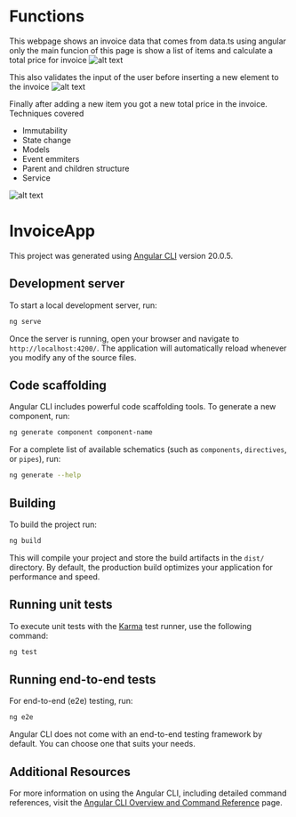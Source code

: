 # Functions
This webpage shows an invoice data that comes from data.ts using angular only
the main funcion of this page is show a list of items and calculate a total price for invoice
![alt text](https://github.com/jonas-repo/invoice-app/src/images/invoicemain.PNG?raw=true)

This also validates the input of the user before inserting a new element to the invoice
![alt text](https://github.com/jonas-repo/invoice-app/src/images/totalandvalidations.PNG?raw=true)

Finally after adding a new item you got a new total price in the invoice.
Techniques covered
* Immutability
* State change
* Models
* Event emmiters
* Parent and children structure
* Service


![alt text](https://github.com/jonas-repo/invoice-app/src/images/priceupdatedandnewitemadded.PNG?raw=true)




# InvoiceApp

This project was generated using [Angular CLI](https://github.com/angular/angular-cli) version 20.0.5.

## Development server

To start a local development server, run:

```bash
ng serve
```

Once the server is running, open your browser and navigate to `http://localhost:4200/`. The application will automatically reload whenever you modify any of the source files.

## Code scaffolding

Angular CLI includes powerful code scaffolding tools. To generate a new component, run:

```bash
ng generate component component-name
```

For a complete list of available schematics (such as `components`, `directives`, or `pipes`), run:

```bash
ng generate --help
```

## Building

To build the project run:

```bash
ng build
```

This will compile your project and store the build artifacts in the `dist/` directory. By default, the production build optimizes your application for performance and speed.

## Running unit tests

To execute unit tests with the [Karma](https://karma-runner.github.io) test runner, use the following command:

```bash
ng test
```

## Running end-to-end tests

For end-to-end (e2e) testing, run:

```bash
ng e2e
```

Angular CLI does not come with an end-to-end testing framework by default. You can choose one that suits your needs.

## Additional Resources

For more information on using the Angular CLI, including detailed command references, visit the [Angular CLI Overview and Command Reference](https://angular.dev/tools/cli) page.
